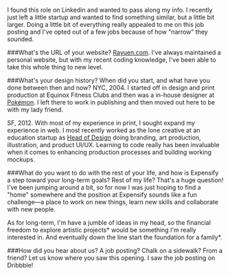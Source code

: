 I found this role on Linkedin and wanted to pass along my info. I recently just left a little startup and wanted to find something similar, but a little bit larger. Doing a little bit of everything really appealed to me on this job posting and I've opted out of a few jobs because of how "narrow" they sounded.

###What's the URL of your website?
<a href='./?id=expensify-sf-designer'>Rayuen.com</a>. I've always maintained a personal website, but with my recent coding knowledge, I've been able to take this whole thing to new level.</p>

###What's your design history? When did you start, and what have you done between then and now?
NYC, 2004. I started off in design and print production at Equinox Fitness Clubs and then was a in-house designer at <a href='work?project=pokemon&id=expensify-sf-designer'>Pok&eacute;mon</a>. I left there to work in publishing and then moved out here to be with my lady friend.

SF, 2012. With most of my experience in print, I sought expand my experience in web. I most recently worked as the lone creative at an education startup as <a href='work?project=nextlesson&id=expensify-sf-designer'>Head of Design</a> doing branding, art production, illustration, and product UI/UX. Learning to code really has been invaluable when it comes to enhancing production processes and building working mockups.

###What do you want to do with the rest of your life, and how is Expensify a step toward your long-term goals?
Rest of my life? That's a huge question! I've been jumping around a bit, so for now I was just hoping to find a "home" somewhere and the position at Expensify sounds like a fun challenge—a place to work on new things, learn new skills and collaborate with new people.

As for long-term, I'm have a jumble of ideas in my head, so the financial freedom to explore artistic projects<span class='tooltip' title='small projects here and there, nothing Elon Musk style big. Games, website ideas, illustrations, etc.'>\*</span> would be something I'm really interested in. And eventually down the line start the foundation for a family<span class='tooltip' title='SOMEDAY.'>\*</span>.

###How did you hear about us? A job posting? Chalk on a sidewalk? From a friend? Let us know where you saw this opening.
I saw the job posting on Dribbble!
